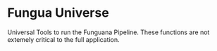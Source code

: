 # Fungua Universe
Universal Tools to run the Funguana Pipeline. These functions are not extemely critical to the full application.
